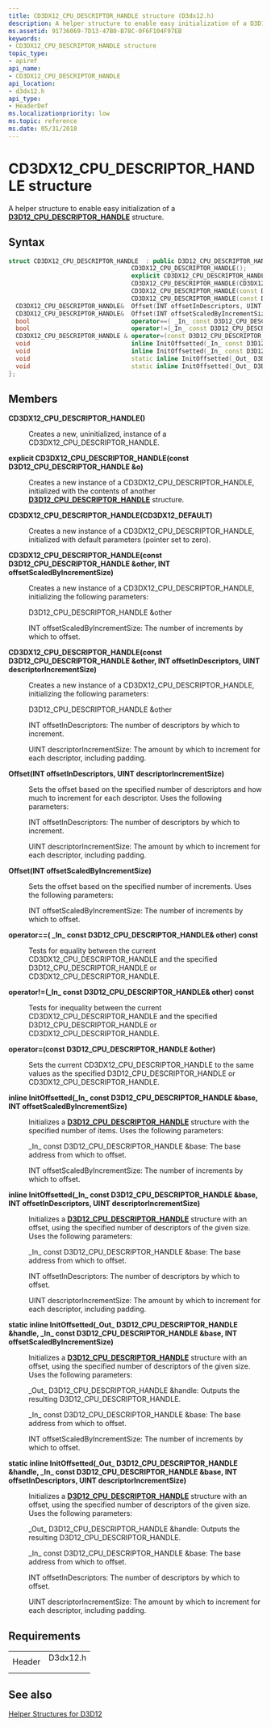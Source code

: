 ```yaml
---
title: CD3DX12_CPU_DESCRIPTOR_HANDLE structure (D3dx12.h)
description: A helper structure to enable easy initialization of a D3D12\_CPU\_DESCRIPTOR\_HANDLE structure.
ms.assetid: 91736069-7D13-47B0-B78C-0F6F104F97EB
keywords:
- CD3DX12_CPU_DESCRIPTOR_HANDLE structure
topic_type:
- apiref
api_name:
- CD3DX12_CPU_DESCRIPTOR_HANDLE
api_location:
- d3dx12.h
api_type:
- HeaderDef
ms.localizationpriority: low
ms.topic: reference
ms.date: 05/31/2018
---
```


# CD3DX12\_CPU\_DESCRIPTOR\_HANDLE structure

A helper structure to enable easy initialization of a [**D3D12\_CPU\_DESCRIPTOR\_HANDLE**](/windows/desktop/api/d3d12/ns-d3d12-d3d12_cpu_descriptor_handle) structure.

## Syntax


```C++
struct CD3DX12_CPU_DESCRIPTOR_HANDLE  : public D3D12_CPU_DESCRIPTOR_HANDLE{
                                  CD3DX12_CPU_DESCRIPTOR_HANDLE();
                                  explicit CD3DX12_CPU_DESCRIPTOR_HANDLE(const D3D12_CPU_DESCRIPTOR_HANDLE &o);
                                  CD3DX12_CPU_DESCRIPTOR_HANDLE(CD3DX12_DEFAULT);
                                  CD3DX12_CPU_DESCRIPTOR_HANDLE(const D3D12_CPU_DESCRIPTOR_HANDLE &other, INT offsetScaledByIncrementSize);
                                  CD3DX12_CPU_DESCRIPTOR_HANDLE(const D3D12_CPU_DESCRIPTOR_HANDLE &other, INT offsetInDescriptors, UINT descriptorIncrementSize);
  CD3DX12_CPU_DESCRIPTOR_HANDLE&  Offset(INT offsetInDescriptors, UINT descriptorIncrementSize);
  CD3DX12_CPU_DESCRIPTOR_HANDLE&  Offset(INT offsetScaledByIncrementSize);
  bool                            operator==( _In_ const D3D12_CPU_DESCRIPTOR_HANDLE& other) const;
  bool                            operator!=(_In_ const D3D12_CPU_DESCRIPTOR_HANDLE& other) const;
  CD3DX12_CPU_DESCRIPTOR_HANDLE & operator=(const D3D12_CPU_DESCRIPTOR_HANDLE &other);
  void                            inline InitOffsetted(_In_ const D3D12_CPU_DESCRIPTOR_HANDLE &base, INT offsetScaledByIncrementSize);
  void                            inline InitOffsetted(_In_ const D3D12_CPU_DESCRIPTOR_HANDLE &base, INT offsetInDescriptors, UINT descriptorIncrementSize);
  void                            static inline InitOffsetted(_Out_ D3D12_CPU_DESCRIPTOR_HANDLE &handle, _In_ const D3D12_CPU_DESCRIPTOR_HANDLE &base, INT offsetScaledByIncrementSize);
  void                            static inline InitOffsetted(_Out_ D3D12_CPU_DESCRIPTOR_HANDLE &handle, _In_ const D3D12_CPU_DESCRIPTOR_HANDLE &base, INT offsetInDescriptors, UINT descriptorIncrementSize);
};
```



## Members

<dl> <dt>

**CD3DX12\_CPU\_DESCRIPTOR\_HANDLE()**
</dt> <dd>

Creates a new, uninitialized, instance of a CD3DX12\_CPU\_DESCRIPTOR\_HANDLE.

</dd> <dt>

**explicit CD3DX12\_CPU\_DESCRIPTOR\_HANDLE(const D3D12\_CPU\_DESCRIPTOR\_HANDLE &o)**
</dt> <dd>

Creates a new instance of a CD3DX12\_CPU\_DESCRIPTOR\_HANDLE, initialized with the contents of another [**D3D12\_CPU\_DESCRIPTOR\_HANDLE**](/windows/desktop/api/d3d12/ns-d3d12-d3d12_cpu_descriptor_handle) structure.

</dd> <dt>

**CD3DX12\_CPU\_DESCRIPTOR\_HANDLE(CD3DX12\_DEFAULT)**
</dt> <dd>

Creates a new instance of a CD3DX12\_CPU\_DESCRIPTOR\_HANDLE, initialized with default parameters (pointer set to zero).

</dd> <dt>

**CD3DX12\_CPU\_DESCRIPTOR\_HANDLE(const D3D12\_CPU\_DESCRIPTOR\_HANDLE &other, INT offsetScaledByIncrementSize)**
</dt> <dd>

Creates a new instance of a CD3DX12\_CPU\_DESCRIPTOR\_HANDLE, initializing the following parameters:

D3D12\_CPU\_DESCRIPTOR\_HANDLE &other

INT offsetScaledByIncrementSize: The number of increments by which to offset.

</dd> <dt>

**CD3DX12\_CPU\_DESCRIPTOR\_HANDLE(const D3D12\_CPU\_DESCRIPTOR\_HANDLE &other, INT offsetInDescriptors, UINT descriptorIncrementSize)**
</dt> <dd>

Creates a new instance of a CD3DX12\_CPU\_DESCRIPTOR\_HANDLE, initializing the following parameters:

D3D12\_CPU\_DESCRIPTOR\_HANDLE &other

INT offsetInDescriptors: The number of descriptors by which to increment.

UINT descriptorIncrementSize: The amount by which to increment for each descriptor, including padding.

</dd> <dt>

**Offset(INT offsetInDescriptors, UINT descriptorIncrementSize)**
</dt> <dd>

Sets the offset based on the specified number of descriptors and how much to increment for each descriptor. Uses the following parameters:

INT offsetInDescriptors: The number of descriptors by which to increment.

UINT descriptorIncrementSize: The amount by which to increment for each descriptor, including padding.

</dd> <dt>

**Offset(INT offsetScaledByIncrementSize)**
</dt> <dd>

Sets the offset based on the specified number of increments. Uses the following parameters:

INT offsetScaledByIncrementSize: The number of increments by which to offset.

</dd> <dt>

**operator==( \_In\_ const D3D12\_CPU\_DESCRIPTOR\_HANDLE& other) const**
</dt> <dd>

Tests for equality between the current CD3DX12\_CPU\_DESCRIPTOR\_HANDLE and the specified D3D12\_CPU\_DESCRIPTOR\_HANDLE or CD3DX12\_CPU\_DESCRIPTOR\_HANDLE.

</dd> <dt>

**operator!=(\_In\_ const D3D12\_CPU\_DESCRIPTOR\_HANDLE& other) const**
</dt> <dd>

Tests for inequality between the current CD3DX12\_CPU\_DESCRIPTOR\_HANDLE and the specified D3D12\_CPU\_DESCRIPTOR\_HANDLE or CD3DX12\_CPU\_DESCRIPTOR\_HANDLE.

</dd> <dt>

**operator=(const D3D12\_CPU\_DESCRIPTOR\_HANDLE &other)**
</dt> <dd>

Sets the current CD3DX12\_CPU\_DESCRIPTOR\_HANDLE to the same values as the specified D3D12\_CPU\_DESCRIPTOR\_HANDLE or CD3DX12\_CPU\_DESCRIPTOR\_HANDLE.

</dd> <dt>

**inline InitOffsetted(\_In\_ const D3D12\_CPU\_DESCRIPTOR\_HANDLE &base, INT offsetScaledByIncrementSize)**
</dt> <dd>

Initializes a [**D3D12\_CPU\_DESCRIPTOR\_HANDLE**](/windows/desktop/api/d3d12/ns-d3d12-d3d12_cpu_descriptor_handle) structure with the specified number of items. Uses the following parameters:

\_In\_ const D3D12\_CPU\_DESCRIPTOR\_HANDLE &base: The base address from which to offset.

INT offsetScaledByIncrementSize: The number of increments by which to offset.

</dd> <dt>

**inline InitOffsetted(\_In\_ const D3D12\_CPU\_DESCRIPTOR\_HANDLE &base, INT offsetInDescriptors, UINT descriptorIncrementSize)**
</dt> <dd>

Initializes a [**D3D12\_CPU\_DESCRIPTOR\_HANDLE**](/windows/desktop/api/d3d12/ns-d3d12-d3d12_cpu_descriptor_handle) structure with an offset, using the specified number of descriptors of the given size. Uses the following parameters:

\_In\_ const D3D12\_CPU\_DESCRIPTOR\_HANDLE &base: The base address from which to offset.

INT offsetInDescriptors: The number of descriptors by which to offset.

UINT descriptorIncrementSize: The amount by which to increment for each descriptor, including padding.

</dd> <dt>

**static inline InitOffsetted(\_Out\_ D3D12\_CPU\_DESCRIPTOR\_HANDLE &handle, \_In\_ const D3D12\_CPU\_DESCRIPTOR\_HANDLE &base, INT offsetScaledByIncrementSize)**
</dt> <dd>

Initializes a [**D3D12\_CPU\_DESCRIPTOR\_HANDLE**](/windows/desktop/api/d3d12/ns-d3d12-d3d12_cpu_descriptor_handle) structure with an offset, using the specified number of descriptors of the given size. Uses the following parameters:

\_Out\_ D3D12\_CPU\_DESCRIPTOR\_HANDLE &handle: Outputs the resulting D3D12\_CPU\_DESCRIPTOR\_HANDLE.

\_In\_ const D3D12\_CPU\_DESCRIPTOR\_HANDLE &base: The base address from which to offset.

INT offsetScaledByIncrementSize: The number of increments by which to offset.

</dd> <dt>

**static inline InitOffsetted(\_Out\_ D3D12\_CPU\_DESCRIPTOR\_HANDLE &handle, \_In\_ const D3D12\_CPU\_DESCRIPTOR\_HANDLE &base, INT offsetInDescriptors, UINT descriptorIncrementSize)**
</dt> <dd>

Initializes a [**D3D12\_CPU\_DESCRIPTOR\_HANDLE**](/windows/desktop/api/d3d12/ns-d3d12-d3d12_cpu_descriptor_handle) structure with an offset, using the specified number of descriptors of the given size. Uses the following parameters:

\_Out\_ D3D12\_CPU\_DESCRIPTOR\_HANDLE &handle: Outputs the resulting D3D12\_CPU\_DESCRIPTOR\_HANDLE.

\_In\_ const D3D12\_CPU\_DESCRIPTOR\_HANDLE &base: The base address from which to offset.

INT offsetInDescriptors: The number of descriptors by which to offset.

UINT descriptorIncrementSize: The amount by which to increment for each descriptor, including padding.

</dd> </dl>

## Requirements



|                   |                                                                                     |
|-------------------|-------------------------------------------------------------------------------------|
| Header<br/> | <dl> <dt>D3dx12.h</dt> </dl> |



## See also

<dl> <dt>

[Helper Structures for D3D12](helper-structures-for-d3d12.md)
</dt> </dl>

 

 





